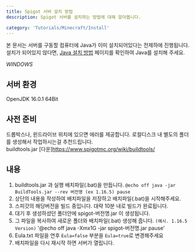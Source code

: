 ```yaml
---
title: Spigot 서버 설치 방법
description: Spigot 서버를 설치하는 방법에 대해 알아봅니다.

category: 'Tutorials/Minecraft/Install'
---
```


<alert type="warning">
    본 문서는 서버를 구동할 컴퓨터에 Java가 이미 설치되어있다는 전제하에 진행됩니다.<br>
    설치가 되어있지 않다면, <a href="/tutorials/minecraft/install-guide/java">Java 설치 방법</a> 페이지를 확인하여 Java를 설치해 주세요. 
</alert>


*WINDOWS*
## 서버 환경
OpenJDK 16.0.1 64Bit

## 사전 준비
드롭박스나, 윈드라이브 위치에 있으면 에러를 제공합니다. 로컬디스크 내 별도의 폴더를 생성해서 작업하시는걸 추천드립니다.  
buildtools.jar [다운]https://www.spigotmc.org/wiki/buildtools/ 

## 내용
1. buildtools.jar 과 실행 배치파일(.bat)을 만듭니다.
`@echo off
java -jar BuildTools.jar --rev 버전명 (ex 1.16.5)
pause`
2. 상단의 내용을 작성하여 배치파일을 저장하고 배치파일(.bat)을 시작해주세요.
3. 스피갓의 해당버전을 빌드 중입니다. 대략 10분 내로 빌드가 완료됩니다.
4. 대기 후 생성하셨던 폴더안에 spigot-버전명.jar 이 생성됩니다.
5. 그 파일을 복사하여 새로운 폴더와 배치파일(.bat) 생성해 줍니다. `(예시. 1.16.5 Version)`
'@echo off
java -Xmx1G -jar spigot-버전명.jar
pause'
6. Eula.txt 파일을 연후 `Eula=false` 부분을 `Eula=true`로 변경해주세요
7. 배치파일을 다시 재시작 하면 서버가 열립니다.
